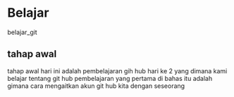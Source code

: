 # Belajar
belajar_git

## tahap awal

tahap awal
hari ini adalah pembelajaran gih hub
hari ke 2 yang dimana kami belajar tentang git hub 
pembelajaran yang pertama di bahas itu adalah 
gimana cara mengaitkan akun git hub kita dengan seseorang
